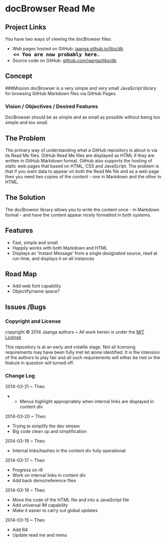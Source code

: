 docBrowser Read Me
==================

## Project Links

You have two ways of viewing the docBrowser files:

* Web pages hosted on GitHub: [jaanga.github.io/libs/db]( http://jaanga.github.io/libs/db/ "view the files as apps." ) <input value="<< You are now probably here." size=28 style="font:bold 12pt monospace;border-width:0;" >  
* Source code on GitHub: [github.com/jaanga/libs/db]( https://github.com/jaanga/libs/tree/gh-pages/db "View the files as source code." ) <scan style=display:none ><< You are now probably here.</scan>

## Concept

###Mission
docBrowser is a very simple and very small JavaScript library for browsing GitHub Markdown files via GitHub Pages.

### Vision / Objectives / Desired Features
DocBrowser should be as simple and as small as possible without being too simple and too small.

## The Problem
The primary way of understanding what a GitHub repository is about is via its Read Me files.
GitHub Read Me files are displayed as HTML if they are written in GitHub Markdown format.
GitHub also supports the hosting of static web pages that based on HTML, CSS and JavaScript.
The problem is that if you want data to appear on both the Read Me file and as a web page then you need two copies of the content - one in Markdown and the other in HTML.

## The Solution 
The docBrowesr library allows you to write the content once - in Markdown format - and have the content appear nicely formatted in both systems.

## Features
* Fast, simple and small
* Happily works with both Markdown and HTML
* Displays an 'Instant Message' from a single designated source, read at run time, and displays it on all instances 


## Road Map

* Add web font capability
* Objectify/name space?


## Issues /Bugs



### Copyright and License
copyright &copy; 2014 Jaanga authors ~ All work herein is under the [MIT License](http://jaanga.github.io/libs/jaanga-copyright-and-mit-license.md)

This repository is at an early and volatile stage. Not all licensing requirements may have been fully met let alone identified. It is the intension of the authors to play fair and all such requirements will either be met or the feature in question will turned off.

### Change Log

2014-03-21 ~ Theo

* * Menus highlight appropriately when internal links are displayed in content div 

2014-03-20 ~ Theo

* Trying to simplify the dev stream
* Big code clean up and simplification

2014-03-19 ~ Theo

* Internal links/hashes in the content div fully operational

2014-03-17 ~ Theo

* Progress on r6
* Work on internal links in content div
* Add back demo/reference files

2014-03-16 ~ Theo

* Move the code of the HTML file and into a JavaScript file
* Add universal IM capability
* Make it easier to carry out global updates


2014-03-15 ~ Theo

* Add R4
* Update read me and menu


